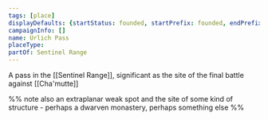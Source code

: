 ```yaml
---
tags: [place]
displayDefaults: {startStatus: founded, startPrefix: founded, endPrefix: destroyed, endStatus: destroyed}
campaignInfo: []
name: Urlich Pass
placeType:
partOf: Sentinel Range
---
```


A pass in the [[Sentinel Range]], significant as the site of the final battle against [[Cha'mutte]]

%% note 
also an extraplanar weak spot and the site of some kind of structure - perhaps a dwarven monastery, perhaps something else 
%%
